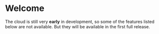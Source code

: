 # Welcome

The cloud is still very **early** in development, so some of the features listed below are not available. But they will be available in the first full release.